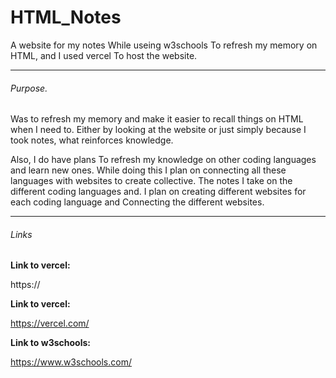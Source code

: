 # HTML_Notes

A website for my notes While useing w3schools To refresh my memory on HTML, and I used vercel To host the website.

---

###### Purpose.

Was to refresh my memory and make it easier to recall things on HTML when I need to. Either by looking at the website or just simply because I took notes, what reinforces knowledge.

Also, I do have plans To refresh my knowledge on other coding languages and learn new ones. While doing this I plan on connecting all these languages with websites to create collective. The notes I take on the different coding languages and. I plan on creating different websites for each coding language and Connecting the different websites.

---

###### Links

**Link to vercel:**

https://


**Link to vercel:**

https://vercel.com/


**Link to w3schools:**

https://www.w3schools.com/
